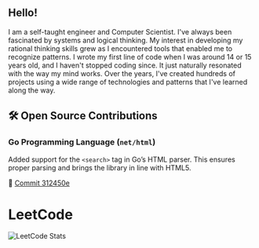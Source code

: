 ## Hello!
I am a self-taught engineer and Computer Scientist. I've always been fascinated by systems and logical thinking. My interest in developing my rational thinking skills grew as I encountered tools that enabled me to recognize patterns. I wrote my first line of code when I was around 14 or 15 years old, and I haven't stopped coding since. It just naturally resonated with the way my mind works.
Over the years, I've created hundreds of projects using a wide range of technologies and patterns that I've learned along the way.

## 🛠 Open Source Contributions  

### Go Programming Language (`net/html`)  
Added support for the `<search>` tag in Go’s HTML parser. This ensures proper parsing and brings the library in line with HTML5.  

🔗 [Commit 312450e](https://github.com/golang/net/commit/312450e473eae9f9e6173ad895c80bc5ea2f79ad)

# LeetCode
![LeetCode Stats](https://leetcard.jacoblin.cool/Volentie?theme=unicorn&font=Secular%20One)
